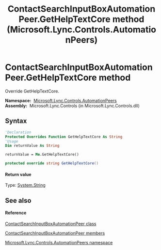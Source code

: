 ﻿---
title: ContactSearchInputBoxAutomationPeer.GetHelpTextCore method  (Microsoft.Lync.Controls.AutomationPeers)
TOCTitle: 'GetHelpTextCore method '
ms:assetid: M:Microsoft.Lync.Controls.AutomationPeers.ContactSearchInputBoxAutomationPeer.GetHelpTextCore_DI_3_UC_OCS14MrefLyncWPF
ms:mtpsurl: https://msdn.microsoft.com/en-us/library/microsoft.lync.controls.automationpeers.contactsearchinputboxautomationpeer.gethelptextcore_di_3_uc_ocs14mreflyncwpf(v=office.15)
ms:contentKeyID: 48592760
ms.date: 07/28/2014
mtps_version: v=office.15
f1_keywords:
- Microsoft.Lync.Controls.AutomationPeers.ContactSearchInputBoxAutomationPeer.GetHelpTextCore
dev_langs:
- CSharp
- JScript
- VB
- other
---

# ContactSearchInputBoxAutomationPeer.GetHelpTextCore method

Override GetHelpTextCore.

**Namespace:**  [Microsoft.Lync.Controls.AutomationPeers](microsoft-lync-controls-automationpeers-namespace_1.md)  
**Assembly:**  Microsoft.Lync.Controls (in Microsoft.Lync.Controls.dll)

## Syntax

``` vb
'Declaration
Protected Overrides Function GetHelpTextCore As String
'Usage
Dim returnValue As String

returnValue = Me.GetHelpTextCore()
```

``` csharp
protected override string GetHelpTextCore()
```

#### Return value

Type: [System.String](http://msdn2.microsoft.com/en-us/library/s1wwdcbf)  

## See also

#### Reference

[ContactSearchInputBoxAutomationPeer class](contactsearchinputboxautomationpeer-class-microsoft-lync-controls-automationpeers_1.md)

[ContactSearchInputBoxAutomationPeer members](contactsearchinputboxautomationpeer-members-microsoft-lync-controls-automationpeers_1.md)

[Microsoft.Lync.Controls.AutomationPeers namespace](microsoft-lync-controls-automationpeers-namespace_1.md)

